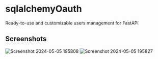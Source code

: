 # sqlalchemyOauth
Ready-to-use and customizable users management for FastAPI

## Screenshots

![Screenshot 2024-05-05 195808](https://github.com/GisoreB/sqlalchemyOauth/assets/144854877/d39287b3-eff5-4b28-bb00-abf8450829eb)
![Screenshot 2024-05-05 195827](https://github.com/GisoreB/sqlalchemyOauth/assets/144854877/9b39baf6-3d2f-4c4e-a295-8111205deea0)
